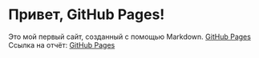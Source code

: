 # Привет, GitHub Pages! 
Это мой первый сайт, созданный с помощью Markdown.
[GitHub Pages](https://MegamaksproAssasin777.github.io/my-website)
Ссылка на отчёт: [GitHub Pages](https://MegamaksproAssasin777.github.io/my-website/report.md)
